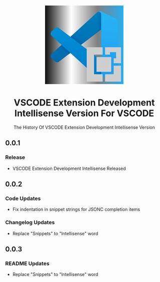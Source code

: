 <p align="center">
    <img src="https://raw.githubusercontent.com/amiralariska/vscode-extension-development-intellisense/refs/heads/vscode-extension-development-intellisense/icon/vscode-extension-development-intellisense-logo.jpg" alt="VSCODE Logo">
    <h1 align="center">VSCODE Extension Development Intellisense Version For VSCODE</h1>
    <p align="center">The History Of VSCODE Extension Development Intellisense Version</p>
</p>

## 0.0.1
### Release
- VSCODE Extension Development Intellisense Released

## 0.0.2
### Code Updates
- Fix indentation in snippet strings for JSONC completion items
### Changelog Updates
- Replace "Snippets" to "Intellisense" word

## 0.0.3
### README Updates
- Replace "Snippets" to "Intellisense" word